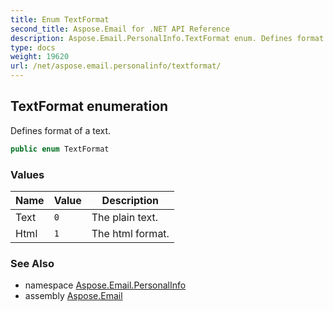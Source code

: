 ```yaml
---
title: Enum TextFormat
second_title: Aspose.Email for .NET API Reference
description: Aspose.Email.PersonalInfo.TextFormat enum. Defines format of a text
type: docs
weight: 19620
url: /net/aspose.email.personalinfo/textformat/
---
```

## TextFormat enumeration

Defines format of a text.

```csharp
public enum TextFormat
```

### Values

| Name | Value | Description |
| --- | --- | --- |
| Text | `0` | The plain text. |
| Html | `1` | The html format. |

### See Also

* namespace [Aspose.Email.PersonalInfo](../../aspose.email.personalinfo/)
* assembly [Aspose.Email](../../)


